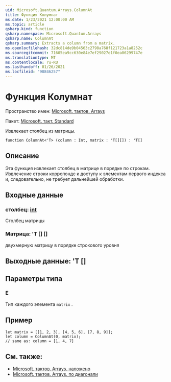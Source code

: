 ```yaml
---
uid: Microsoft.Quantum.Arrays.ColumnAt
title: Функция Колумнат
ms.date: 1/23/2021 12:00:00 AM
ms.topic: article
qsharp.kind: function
qsharp.namespace: Microsoft.Quantum.Arrays
qsharp.name: ColumnAt
qsharp.summary: Extracts a column from a matrix.
ms.openlocfilehash: 32dc814de9b04563c2798a768f121723a1a8252c
ms.sourcegitcommit: 71605ea9cc630e84e7ef29027e1f0ea06299747e
ms.translationtype: MT
ms.contentlocale: ru-RU
ms.lasthandoff: 01/26/2021
ms.locfileid: "98846257"
---
```

# <a name="columnat-function"></a>Функция Колумнат

Пространство имен: [Microsoft. тактов. Arrays](xref:Microsoft.Quantum.Arrays)

Пакет: [Microsoft. такт. Standard](https://nuget.org/packages/Microsoft.Quantum.Standard)


Извлекает столбец из матрицы.

```qsharp
function ColumnAt<'T> (column : Int, matrix : 'T[][]) : 'T[]
```


## <a name="description"></a>Описание

Эта функция извлекает столбец в матрице в порядке по строкам.
Извлечение строки коррспондс к доступу к элементам первого индекса и, следовательно, не требует дальнейшей обработки.

## <a name="input"></a>Входные данные

### <a name="column--int"></a>столбец: [int](xref:microsoft.quantum.lang-ref.int)

Столбец матрицы


### <a name="matrix--t"></a>Матрица: 'T [] []

двухмерную матрицу в порядке строкового уровня



## <a name="output--t"></a>Выходные данные: 'T []



## <a name="type-parameters"></a>Параметры типа

### <a name="t"></a>Е

Тип каждого элемента `matrix` .

## <a name="example"></a>Пример

```qsharp
let matrix = [[1, 2, 3], [4, 5, 6], [7, 8, 9]];
let column = ColumnAt(0, matrix);
// same as: column = [1, 4, 7]
```

## <a name="see-also"></a>См. также:

- [Microsoft. тактов. Arrays. наложено](xref:Microsoft.Quantum.Arrays.Transposed)
- [Microsoft. тактов. Arrays. по диагонали](xref:Microsoft.Quantum.Arrays.Diagonal)